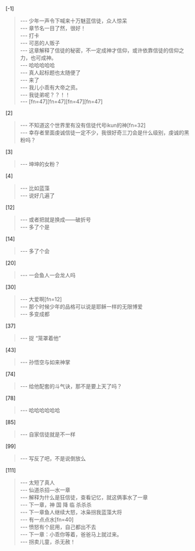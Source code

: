 
[-1] 
>--- 少年一声令下喊来十万魅蓝信徒，众人惊呆<br>
>--- 章节名一目了然，很好！<br>
>--- 打卡<br>
>--- 可恶的人贩子<br>
>--- 这章解释了信徒的秘密，不一定成神才信仰，或许依靠信徒的信仰之力，也可成神。<br>
>--- 哈哈哈哈哈<br>
>--- 真人起标题也太随便了<br>
>--- 来了<br>
>--- 我儿小乖有大帝之资。<br>
>--- 我徒弟呢？？！！<br>
>--- [fn=47][fn=47][fn=47][fn=47]<br>

[2] 
>--- 不知道这个世界里有没有信徒代号ikun的神[fn=32]<br>
>--- 幸存者里面虔诚信徒一定不少，我很好奇三刀会是什么级别，虔诚的黑粉吗？<br>

[3] 
>--- 坤坤的女粉？<br>

[4] 
>--- 比如蓝藻<br>
>--- 说好几遍了<br>

[12] 
>--- 或者把就是换成——破折号<br>
>--- 多了个是<br>

[14] 
>--- 多了个会<br>

[20] 
>--- 一会鱼人一会龙人吗<br>

[30] 
>--- 大爱啊[fn=12]<br>
>--- 那个时候少年的品格可以说是耶稣一样的无限博爱<br>
>--- 多变成都<br>

[37] 
>--- 捉 “笼罩着他”<br>

[43] 
>--- 孙悟空与如来神掌<br>

[74] 
>--- 给他配套的斗气诀，那不是要上天了吗？<br>

[78] 
>--- 哈哈哈哈哈哈<br>

[85] 
>--- 自家信徒就是不一样<br>

[99] 
>--- 写反了吧，不是说倒放么<br>

[111] 
>--- 太短了真人<br>
>--- 仙道杀招—水一章<br>
>--- 解释为什么是狂信徒，查看记忆，就这俩事水了一章<br>
>--- 下一章，神 国 降 临 杀杀杀<br>
>--- 下一章鱼人继续大怒，冰枭拐我蓝藻大将<br>
>--- 有一点点水[fn=40]<br>
>--- 愤怒有个屁用，自己都出不去<br>
>--- 下一章：小乖你等着，爸爸马上就过来。<br>
>--- 拐卖儿童，杀无赦！<br>
